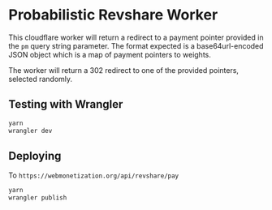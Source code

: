 # Probabilistic Revshare Worker

This cloudflare worker will return a redirect to a payment pointer provided in the `pm` query string parameter. The format expected is a base64url-encoded JSON object which is a map of payment pointers to weights.

The worker will return a 302 redirect to one of the provided pointers, selected randomly.

## Testing with Wrangler

```sh
yarn
wrangler dev
```

## Deploying

To `https://webmonetization.org/api/revshare/pay`

```sh
yarn
wrangler publish
```
